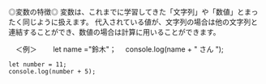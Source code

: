◎変数の特徴◎
変数は、これまでに学習してきた「文字列」や「数値」とまったく同じように扱えます。
代入されている値が、文字列の場合は他の文字列と連結することができ、数値の場合は計算に用いることができます。

　＜例＞
 　　let name ="鈴木"；
   　console.log(name + " さん ");
    
    let number = 11;
    console.log(number + 5);
